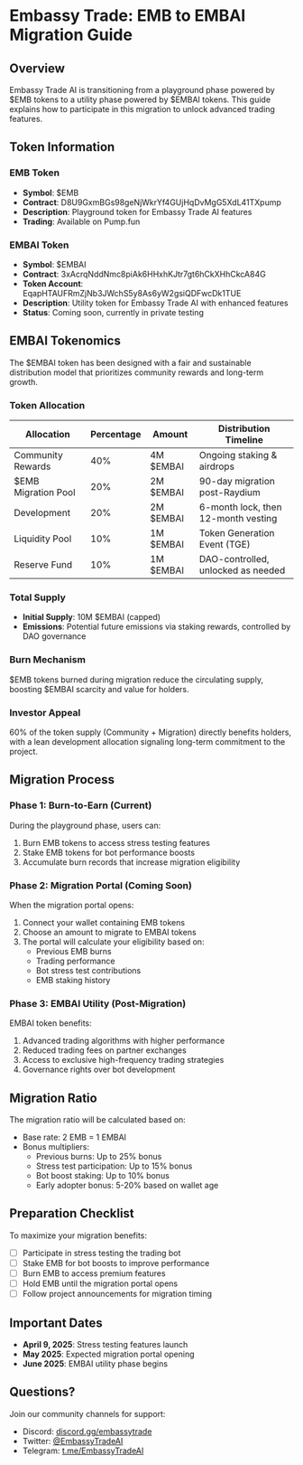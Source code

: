 # Embassy Trade: EMB to EMBAI Migration Guide

## Overview

Embassy Trade AI is transitioning from a playground phase powered by $EMB tokens to a utility phase powered by $EMBAI tokens. This guide explains how to participate in this migration to unlock advanced trading features.

## Token Information

### EMB Token
- **Symbol**: $EMB
- **Contract**: D8U9GxmBGs98geNjWkrYf4GUjHqDvMgG5XdL41TXpump
- **Description**: Playground token for Embassy Trade AI features
- **Trading**: Available on Pump.fun

### EMBAI Token
- **Symbol**: $EMBAI
- **Contract**: 3xAcrqNddNmc8piAk6HHxhKJtr7gt6hCkXHhCkcA84G
- **Token Account**: EqapHTAUFRmZjNb3JWchS5y8As6yW2gsiQDFwcDk1TUE
- **Description**: Utility token for Embassy Trade AI with enhanced features
- **Status**: Coming soon, currently in private testing

## EMBAI Tokenomics

The $EMBAI token has been designed with a fair and sustainable distribution model that prioritizes community rewards and long-term growth.

### Token Allocation

| Allocation | Percentage | Amount | Distribution Timeline |
|------------|------------|--------|------------------------|
| Community Rewards | 40% | 4M $EMBAI | Ongoing staking & airdrops |
| $EMB Migration Pool | 20% | 2M $EMBAI | 90-day migration post-Raydium |
| Development | 20% | 2M $EMBAI | 6-month lock, then 12-month vesting |
| Liquidity Pool | 10% | 1M $EMBAI | Token Generation Event (TGE) |
| Reserve Fund | 10% | 1M $EMBAI | DAO-controlled, unlocked as needed |

### Total Supply
- **Initial Supply**: 10M $EMBAI (capped)
- **Emissions**: Potential future emissions via staking rewards, controlled by DAO governance

### Burn Mechanism
$EMB tokens burned during migration reduce the circulating supply, boosting $EMBAI scarcity and value for holders.

### Investor Appeal
60% of the token supply (Community + Migration) directly benefits holders, with a lean development allocation signaling long-term commitment to the project.

## Migration Process

### Phase 1: Burn-to-Earn (Current)
During the playground phase, users can:
1. Burn EMB tokens to access stress testing features
2. Stake EMB tokens for bot performance boosts
3. Accumulate burn records that increase migration eligibility

### Phase 2: Migration Portal (Coming Soon)
When the migration portal opens:
1. Connect your wallet containing EMB tokens
2. Choose an amount to migrate to EMBAI tokens
3. The portal will calculate your eligibility based on:
   - Previous EMB burns
   - Trading performance
   - Bot stress test contributions
   - EMB staking history

### Phase 3: EMBAI Utility (Post-Migration)
EMBAI token benefits:
1. Advanced trading algorithms with higher performance
2. Reduced trading fees on partner exchanges
3. Access to exclusive high-frequency trading strategies
4. Governance rights over bot development

## Migration Ratio

The migration ratio will be calculated based on:
- Base rate: 2 EMB = 1 EMBAI
- Bonus multipliers:
  - Previous burns: Up to 25% bonus
  - Stress test participation: Up to 15% bonus
  - Bot boost staking: Up to 10% bonus
  - Early adopter bonus: 5-20% based on wallet age

## Preparation Checklist

To maximize your migration benefits:
- [ ] Participate in stress testing the trading bot
- [ ] Stake EMB for bot boosts to improve performance
- [ ] Burn EMB to access premium features
- [ ] Hold EMB until the migration portal opens
- [ ] Follow project announcements for migration timing

## Important Dates

- **April 9, 2025**: Stress testing features launch
- **May 2025**: Expected migration portal opening
- **June 2025**: EMBAI utility phase begins

## Questions?

Join our community channels for support:
- Discord: [discord.gg/embassytrade](https://discord.gg/embassytrade)
- Twitter: [@EmbassyTradeAI](https://twitter.com/EmbassyTradeAI)
- Telegram: [t.me/EmbassyTradeAI](https://t.me/EmbassyTradeAI)
